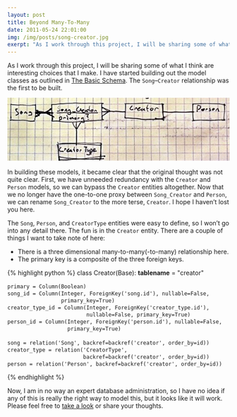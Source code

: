 ```yaml
---
layout: post
title: Beyond Many-To-Many
date: 2011-05-24 22:01:00
img: /img/posts/song-creator.jpg
exerpt: "As I work through this project, I will be sharing some of what I think are interesting choices that I make. I have started building out the model classes as outlined in [The Basic Schema](/2011/05/20/the-basic-schema.html). The `Song`&#8211;`Creator` relationship was the first to be built."
---
```


As I work through this project, I will be sharing some of what I think are
interesting choices that I make. I have started building out the model classes
as outlined in [The Basic Schema](/2011/05/20/the-basic-schema.html). The
`Song`&#8211;`Creator` relationship was the first to be built.

<div class="thumbnail">
  <img src="/img/posts/song-creator.jpg" alt="Song Creator" />
</div>

In building these models, it became clear that the original thought was not
quite clear. First, we have unneeded redundancy with the `Creator` and `Person`
models, so we can bypass the `Creator` entities altogether. Now that we no
longer have the one-to-one proxy between `Song_Creator` and `Person`, we can
rename `Song_Creator` to the more terse, `Creator`. I hope I haven&#8217;t lost
you here.

The `Song`, `Person`, and `CreatorType` entities were easy to define, so I
won&#8217;t go into any detail there. The fun is in the `Creator` entity. There
are a couple of things I want to take note of here:

* There is a three dimensional many-to-many(-to-many) relationship here.
* The primary key is a composite of the three foreign keys.

{% highlight python %}
class Creator(Base):
    __tablename__ = "creator"

    primary = Column(Boolean)
    song_id = Column(Integer, ForeignKey('song.id'), nullable=False,
                     primary_key=True)
    creator_type_id = Column(Integer, ForeignKey('creator_type.id'),
                             nullable=False, primary_key=True)
    person_id = Column(Integer, ForeignKey('person.id'), nullable=False,
                       primary_key=True)

    song = relation('Song', backref=backref('creator', order_by=id))
    creator_type = relation('CreatorType',
                            backref=backref('creator', order_by=id))
    person = relation('Person', backref=backref('creator', order_by=id))
{% endhighlight %}

Now, I am in no way an expert database administration, so I have no idea if any
of this is really the right way to model this, but it looks like it will work.
Please feel free to [take a look](https://github.com/jessecarl/pyFidelity/ "pyFidelity on GitHub")
or share your thoughts.

